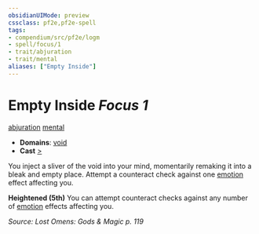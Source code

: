 ```yaml
---
obsidianUIMode: preview
cssclass: pf2e,pf2e-spell
tags:
- compendium/src/pf2e/logm
- spell/focus/1
- trait/abjuration
- trait/mental
aliases: ["Empty Inside"]
---
```

# Empty Inside *Focus 1*   
[abjuration](rules/traits/abjuration.md "Abjuration School Trait")  [mental](rules/traits/mental.md "Mental Effect Trait")  

- **Domains**: [void](compendium/setting/domains.md#Void)
- **Cast** [>](rules/core-rulebook/chapter-9-playing-the-game.md#Actions "Single Action") 

You inject a sliver of the void into your mind, momentarily remaking it into a bleak and empty place. Attempt a counteract check against one [emotion](rules/traits/emotion.md "Emotion Effect Trait") effect affecting you.

**Heightened (5th)** You can attempt counteract checks against any number of [emotion](rules/traits/emotion.md "Emotion Effect Trait") effects affecting you.

*Source: Lost Omens: Gods & Magic p. 119*